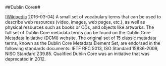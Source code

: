 ##Dublin Core##

\[[Wikipedia](https://en.wikipedia.org/wiki/Dublin_Core) 2016-03-04\] A small set of vocabulary terms that can be used to describe web resources (video, images, web pages, etc.), as well as physical resources such as books or CDs, and objects like artworks. The full set of Dublin Core metadata terms can be found on the Dublin Core Metadata Initiative (DCMI) website. The original set of 15 classic metadata terms, known as the Dublin Core Metadata Element Set, are endorsed in the following standards documents: IETF RFC 5013, ISO Standard 15836-2009, NISO Standard Z39.85. Qualified Dublin Core was an initiative that was deprecated in 2012.
